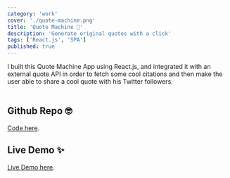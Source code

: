 ```yaml
---
category: 'work'
cover: './quote-machine.png'
title: 'Quote Machine 🎰'
description: 'Generate original quotes with a click'
tags: ['React.js', 'SPA']
published: true
---
```


I built this Quote Machine App using React.js, and integrated it with an external quote API in order to fetch some cool citations and then make the user able to share a cool quote with his Twitter followers.
<br></br>

## Github Repo 🤓

[Code here](https://github.com/vale-c/QuoteGen).

## Live Demo ✨

[Live Demo here](https://reactquotegenerator.netlify.com/).
